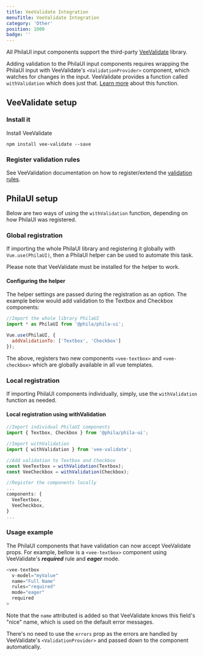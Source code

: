 ```yaml
---
title: VeeValidate Integration
menuTitle: VeeValidate Integration
category: 'Other'
position: 1000
badge: ''
---
```


All PhilaUI input components support the third-party [VeeValidate](https://logaretm.github.io/vee-validate/) library.

Adding validation to the PhilaUI input components requires wrapping the PhilaUI input with VeeValidate's ``<ValidationProvider>`` component, which watches for changes in the input. VeeValidate provides a function called ``withValidation`` which does just that. [Learn more](https://logaretm.github.io/vee-validate/api/with-validation.html) about this function.

## VeeValidate setup
### Install it
Install VeeValidate
```
npm install vee-validate --save
```
### Register validation rules
See VeeValidation documentation on how to register/extend the [validation rules](https://logaretm.github.io/vee-validate/guide/basics.html#adding-rules).

## PhilaUI setup
Below are two ways of using the ``withValidation`` function, depending on how PhilaUI was registered.

### Global registration
If importing the whole PhilaUI library and registering it globally with ``Vue.use(PhilaUI)``, then a PhilaUI helper can be used to automate this task.

<alert type="warning">Please note that VeeValidate must be installed for the helper to work.</alert>

#### Configuring the helper
The helper settings are passed during the registration as an option. The example below would add validation to the Textbox and Checkbox components:

```js
//Import the whole library PhilaUI
import * as PhilaUI from '@phila/phila-ui';

Vue.use(PhilaUI, {
  addValidationTo: ['Textbox', 'Checkbox']
});
```

The above, registers two new components ``<vee-textbox>`` and ``<vee-checkbox>`` which are globally available in all vue templates.


### Local registration
If importing PhilaUI components individually, simply, use the ```withValidation``` function as needed.

#### Local registration using withValidation
```js
//Import individual PhilaUI components
import { Textbox, Checkbox } from '@phila/phila-ui';

//Import withValidation
import { withValidation } from 'vee-validate';

//Add validation to Textbox and Checkbox
const VeeTextbox = withValidation(Textbox);
const VeeCheckbox = withValidation(Checkbox);

//Register the components locally
...
components: {
  VeeTextbox,
  VeeCheckbox,
}
...
```

### Usage example
The PhilaUI components that have validation can now accept VeeValidate props. For example, bellow is a ``<vee-textbox>`` component using VeeValidate's ___required___ rule and ___eager___ mode.
```js
<vee-textbox
  v-model="myValue"
  name="Full Name"
  rules="required"
  mode="eager"
  required
>
```
<alert>Note that the ``name`` attributed is added so that VeeValidate knows this field's "nice" name, which is used on the default error messages.</alert>

<alert>There's no need to use the ``errors`` prop as the errors are handled by VeeValidate's ``<ValidationProvider>`` and passed down to the component automatically.</alert>